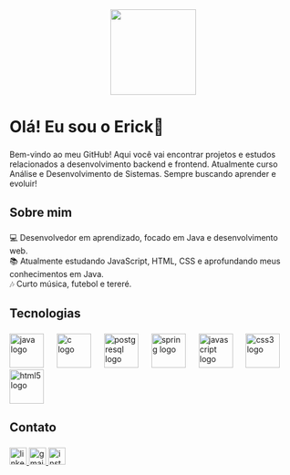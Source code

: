 <div align="center">
  <img height="150" src="https://media0.giphy.com/media/v1.Y2lkPTc5MGI3NjExMHpyYjJldXI5bnA4b29uaWo4MTgxYTIxYmEwcnllYmN2Y215bmwxZiZlcD12MV9pbnRlcm5hbF9naWZfYnlfaWQmY3Q9Zw/BoAaI3YDNIbX00BMmW/giphy.gif"  />
</div>

###

<h1 align="left">Olá! Eu sou o Erick🥶</h1>

###

<p align="left">Bem-vindo ao meu GitHub! Aqui você vai encontrar projetos e estudos relacionados a desenvolvimento backend e frontend. Atualmente curso Análise e Desenvolvimento de Sistemas. Sempre buscando aprender e evoluir!</p>

###

<h2 align="left">Sobre mim</h2>

###

<p align="left">💻 Desenvolvedor em aprendizado, focado em Java e desenvolvimento web.<br>📚 Atualmente estudando JavaScript, HTML, CSS e aprofundando meus conhecimentos em Java.<br>🎶 Curto música, futebol e tereré.</p>

###

<h2 align="left">Tecnologias</h2>

###

<div align="left">
  <img src="https://cdn.jsdelivr.net/gh/devicons/devicon/icons/java/java-original-wordmark.svg" height="60" alt="java logo"  />
  <img width="15" />
  <img src="https://cdn.jsdelivr.net/gh/devicons/devicon/icons/c/c-plain.svg" height="60" alt="c logo"  />
  <img width="15" />
  <img src="https://cdn.jsdelivr.net/gh/devicons/devicon/icons/postgresql/postgresql-plain-wordmark.svg" height="60" alt="postgresql logo"  />
  <img width="15" />
  <img src="https://cdn.jsdelivr.net/gh/devicons/devicon/icons/spring/spring-original-wordmark.svg" height="60" alt="spring logo"  />
  <img width="15" />
  <img src="https://cdn.jsdelivr.net/gh/devicons/devicon/icons/javascript/javascript-plain.svg" height="60" alt="javascript logo"  />
  <img width="15" />
  <img src="https://cdn.jsdelivr.net/gh/devicons/devicon/icons/css3/css3-plain-wordmark.svg" height="60" alt="css3 logo"  />
  <img width="15" />
  <img src="https://cdn.jsdelivr.net/gh/devicons/devicon/icons/html5/html5-plain-wordmark.svg" height="60" alt="html5 logo"  />
</div>

###

<h2 align="left">Contato</h2>

###

<div align="left">
  <a href="www.linkedin.com/in/erickgrisoste" target="_blank">
    <img src="https://img.shields.io/static/v1?message=LinkedIn&logo=linkedin&label=&color=0077B5&logoColor=white&labelColor=&style=for-the-badge" height="30" alt="linkedin logo"  />
  </a>
  <a href="grisosteerick25@gmail.com" target="_blank">
    <img src="https://img.shields.io/static/v1?message=Gmail&logo=gmail&label=&color=D14836&logoColor=white&labelColor=&style=for-the-badge" height="30" alt="gmail logo"  />
  </a>
  <a href="https://www.instagram.com/erick_grisoste/" target="_blank">
    <img src="https://img.shields.io/static/v1?message=Instagram&logo=instagram&label=&color=E4405F&logoColor=white&labelColor=&style=for-the-badge" height="30" alt="instagram logo"  />
  </a>
</div>

###
